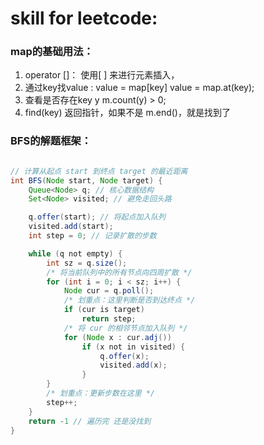 # skill for leetcode:

### map的基础用法：

1. operator []：
    使用[ ] 来进行元素插入，
2. 通过key找value :
   value = map[key] 
   value = map.at(key);
3. 查看是否存在key y
    m.count(y) > 0;
4. find(key) 返回指针，如果不是 m.end()，就是找到了


### BFS的解题框架：

```java

// 计算从起点 start 到终点 target 的最近距离
int BFS(Node start, Node target) {
    Queue<Node> q; // 核心数据结构
    Set<Node> visited; // 避免走回头路

    q.offer(start); // 将起点加入队列
    visited.add(start);
    int step = 0; // 记录扩散的步数

    while (q not empty) {
        int sz = q.size();
        /* 将当前队列中的所有节点向四周扩散 */
        for (int i = 0; i < sz; i++) {
            Node cur = q.poll();
            /* 划重点：这里判断是否到达终点 */
            if (cur is target)
                return step;
            /* 将 cur 的相邻节点加入队列 */
            for (Node x : cur.adj())
                if (x not in visited) {
                    q.offer(x);
                    visited.add(x);
                }
        }
        /* 划重点：更新步数在这里 */
        step++;
    }
    return -1 // 遍历完 还是没找到
}
```